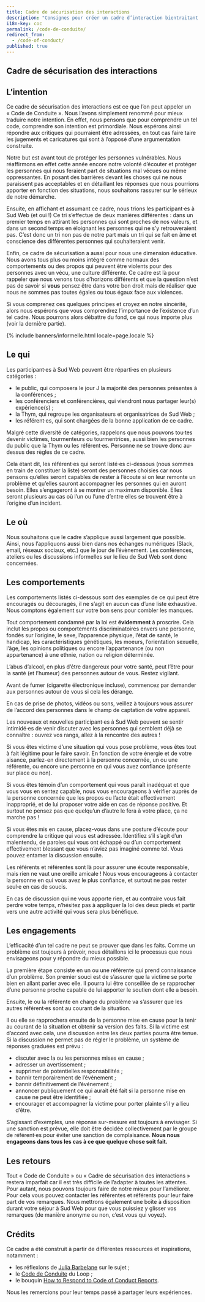 ```yaml
---
title: Cadre de sécurisation des interactions
description: "Consignes pour créer un cadre d’interaction bientraitant et protecteur"
i18n-key: coc
permalink: /code-de-conduite/
redirect_from:
  - /code-of-conduct/
published: true
---
```


<section class="section">
  <div class="wrapper" markdown="1">

# Cadre de sécurisation des interactions

## L’intention

Ce cadre de sécurisation des interactions est ce que l’on peut appeler un «&nbsp;Code de Conduite&nbsp;». Nous l’avons simplement renommé pour mieux traduire notre intention. En effet, nous pensons que pour comprendre un tel code, comprendre son intention est primordiale. Nous espérons ainsi répondre aux critiques qui pourraient être adressées, en tout cas faire taire les jugements et caricatures qui sont à l’opposé d’une argumentation construite.

Notre but est avant tout de protéger les personnes vulnérables. Nous réaffirmons en effet cette année encore notre volonté d’écouter et protéger les personnes qui nous feraient part de situations mal vécues ou même oppressantes. En posant des barrières devant les choses qui ne nous paraissent pas acceptables et en détaillant les réponses que nous pourrions apporter en fonction des situations, nous souhaitons rassurer sur le sérieux de notre démarche.

Ensuite, en affichant et assumant ce cadre, nous trions les participant·es à Sud Web (et oui&nbsp;!) Ce tri s’effectue de deux manières différentes&nbsp;: dans un premier temps en attirant les personnes qui sont proches de nos valeurs, et dans un second temps en éloignant les personnes qui ne s’y retrouveraient pas. C’est donc un tri non pas de notre part mais un tri qui se fait en âme et conscience des différentes personnes qui souhaiteraient venir.

Enfin, ce cadre de sécurisation a aussi pour nous une dimension éducative. Nous avons tous plus ou moins intégré comme normaux des comportements ou des propos qui peuvent être violents pour des personnes avec un vécu, une culture différente. Ce cadre est là pour rappeler que nous venons tous d’horizons différents et que la question n’est pas de savoir si **vous** pensez être dans votre bon droit mais de réaliser que nous ne sommes pas toutes égales ou tous égaux face aux violences.

Si vous comprenez ces quelques principes et croyez en notre sincérité, alors nous espérons que vous comprendrez l’importance de l’existence d’un tel cadre. Nous pourrons alors débattre du fond, ce qui nous importe plus (voir la dernière partie).

  </div>
</section>

{% include banners/informelle.html locale=page.locale %}

<section class="section">
  <div class="wrapper" markdown="1">

## Le qui

Les participant·es à Sud Web peuvent être réparti·es en plusieurs catégories&nbsp;:

- le public, qui composera le jour J la majorité des personnes présentes à la conférences&nbsp;;
- les conférenciers et conférencières, qui viendront nous partager leur(s) expérience(s)&nbsp;;
- la Thym, qui regroupe les organisateurs et organisatrices de Sud Web&nbsp;;
- les référent·es, qui sont chargées de la bonne application de ce cadre.

Malgré cette diversité de catégories, rappelons que nous pouvons tou·tes devenir victimes, tourmenteurs ou tourmentrices, aussi bien les personnes du public que la Thym ou les référent·es. Personne ne se trouve donc au-dessus des règles de ce cadre.

Cela étant dit, les référent·es qui seront listé·es ci-dessous (nous sommes en train de constituer la liste) seront des personnes choisies car nous pensons qu’elles seront capables de rester à l’écoute si on leur remonte un problème et qu’elles sauront accompagner les personnes qui en auront besoin. Elles s’engageront à se montrer un maximum disponible. Elles seront plusieurs au cas où l’un ou l’une d’entre elles se trouvent être à l’origine d’un incident.

## Le où

Nous souhaitons que le cadre s’applique aussi largement que possible. Ainsi, nous l’appliquons aussi bien dans nos échanges numériques (Slack, email, réseaux sociaux, etc.) que le jour de l’évènement. Les conférences, ateliers ou les discussions informelles sur le lieu de Sud Web sont donc concernées.

## Les comportements

Les comportements listés ci-dessous sont des exemples de ce qui peut être encouragés ou découragés, il ne s’agit en aucun cas d’une liste exhaustive. Nous comptons également sur votre bon sens pour combler les manques.

Tout comportement condamné par la loi est **évidemment** à proscrire. Cela inclut les propos ou comportements discriminatoires envers une personne, fondés sur l’origine, le sexe, l’apparence physique, l’état de santé, le handicap, les caractéristiques génétiques, les moeurs, l’orientation sexuelle, l’âge, les opinions politiques ou encore l’appartenance (ou non appartenance) à une ethnie, nation ou religion déterminée.

L’abus d’alcool, en plus d’être dangereux pour votre santé, peut l’être pour la santé (et l’humeur) des personnes autour de vous. Restez vigilant.

Avant de fumer (cigarette électronique incluse), commencez par demander aux personnes autour de vous si cela les dérange.

En cas de prise de photos, vidéos ou sons, veillez à toujours vous assurer de l’accord des personnes dans le champ de captation de votre appareil.

Les nouveaux et nouvelles participant·es à Sud Web peuvent se sentir intimidé·es de venir discuter avec les personnes qui semblent déjà se connaître&nbsp;: ouvrez vos rangs, allez à la rencontre des autres&nbsp;!

Si vous êtes victime d’une situation qui vous pose problème, vous êtes tout à fait légitime pour le faire savoir. En fonction de votre énergie et de votre aisance, parlez-en directement à la personne concernée, un ou une référente, ou encore une personne en qui vous avez confiance (présente sur place ou non).

Si vous êtes témoin d’un comportement qui vous paraît inadéquat et que vous vous en sentez capable, nous vous encourageons à vérifier auprès de la personne concernée que les propos ou l’acte était effectivement inapproprié, et de lui proposer votre aide en cas de réponse positive. Et surtout ne pensez pas que quelqu’un d’autre le fera à votre place, ça ne marche pas&nbsp;!

Si vous êtes mis en cause, placez-vous dans une posture d’écoute pour comprendre la critique qui vous est adressée. Identifiez s’il s’agit d’un malentendu, de paroles qui vous ont échappé ou d’un comportement effectivement blessant que vous n’aviez pas imaginé comme tel. Vous pouvez entamer la discussion ensuite.

Les référents et référentes sont là pour assurer une écoute responsable, mais rien ne vaut une oreille amicale&nbsp;! Nous vous encourageons à contacter la personne en qui vous avez le plus confiance, et surtout ne pas rester seul·e en cas de soucis.

En cas de discussion qui ne vous apporte rien, et au contraire vous fait perdre votre temps, n’hésitez pas à appliquer la loi des deux pieds et partir vers une autre activité qui vous sera plus bénéfique.

## Les engagements

L’efficacité d’un tel cadre ne peut se prouver que dans les faits. Comme un problème est toujours à prévoir, nous détaillons ici le processus que nous envisageons pour y répondre du mieux possible.

La première étape consiste en un ou une référente qui prend connaissance d’un problème. Son premier souci est de s’assurer que la victime se porte bien en allant parler avec elle. Il pourra lui être conseillée de se rapprocher d’une personne proche capable de lui apporter le soutien dont elle a besoin.

Ensuite, le ou la référente en charge du problème va s’assurer que les autres référent·es sont au courant de la situation.

Il ou elle se rapprochera ensuite de la personne mise en cause pour la tenir au courant de la situation et obtenir sa version des faits. Si la victime est d’accord avec cela, une discussion entre les deux parties pourra être tenue. Si la discussion ne permet pas de régler le problème, un système de réponses graduées est prévu&nbsp;:

- discuter avec la ou les personnes mises en cause&nbsp;;
- adresser un avertissement&nbsp;;
- supprimer de potentielles responsabilités&nbsp;;
- bannir temporairement de l’événement&nbsp;;
- bannir définitivement de l’événement&nbsp;;
- annoncer publiquement ce qui aurait été fait si la personne mise en cause ne peut être identifiée&nbsp;;
- encourager et accompagner la victime pour porter plainte s’il y a lieu d’être.

S’agissant d’exemples, une réponse sur-mesure est toujours à envisager. Si une sanction est prévue, elle doit être décidée collectivement par le groupe de référent·es pour éviter une sanction de complaisance. <strong>Nous nous engageons dans tous les cas à ce que quelque chose soit fait.</strong>

## Les retours

Tout «&nbsp;Code de Conduite&nbsp;» ou «&nbsp;Cadre de sécurisation des interactions&nbsp;» restera imparfait car il est très difficile de l’adapter à toutes les attentes. Pour autant, nous pouvons toujours faire de notre mieux pour l’améliorer. Pour cela vous pouvez contacter les référentes et référents pour leur faire part de vos remarques. Nous mettrons également une boîte à disposition durant votre séjour à Sud Web pour que vous puissiez y glisser vos remarques (de manière anonyme ou non, c’est vous qui voyez).

## Crédits

Ce cadre a été construit à partir de différentes ressources et inspirations, notamment&nbsp;:

- les réflexions de [Julia Barbelane](https://julia-barbelane.github.io/reflexions/#code-of-conduct) sur le sujet ;
- le [Code de Conduite](http://wiki.leloop.org/index.php/Code_de_Conduite) du Loop ;
- le bouquin [How to Respond to Code of Conduct Reports](https://frameshiftconsulting.com/code-of-conduct-book/).

Nous les remercions pour leur temps passé à partager leurs expériences.

  </div>
</section>
